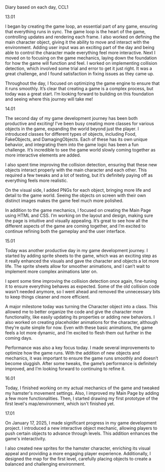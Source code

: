 Diary based on each day, CCL1


13.01 

I began by creating the game loop, an essential part of any game, ensuring that everything runs in sync. The game loop is the heart of the game, controlling updates and rendering each frame. I also worked on defining the main character object, giving it the ability to move and interact with the environment. Adding user input was an exciting part of the day and being able to control the character made everything feel more interactive. Next I moved on to focusing on the game mechanics, laying down the foundation for how the game will function and feel. I worked on implementing collision detection, which involved some trial and error to get it just right. It was a great challenge, and I found satisfaction in fixing issues as they came up.

Throughout the day, I focused on optimizing the game engine to ensure that it runs smoothly. It’s clear that creating a game is a complex process, but today was a great start. I’m looking forward to building on this foundation and seeing where this journey will take me!


14.01 

The second day of my game development journey has been both productive and exciting! I’ve been busy creating more classes for various objects in the game, expanding the world beyond just the player. I introduced classes for different types of objects, including Food, FakeObjects, and DamagingObjects. Each of these has its own unique behavior, and integrating them into the game logic has been a fun challenge. It’s incredible to see the game world slowly coming together as more interactive elements are added.

I also spent time improving the collision detection, ensuring that these new objects interact properly with the main character and each other. This required a few tweaks and a lot of testing, but it’s definitely paying off as everything feels more realistic.

On the visual side, I added PNGs for each object, bringing more life and detail to the game world. Seeing the objects on screen with their own distinct images makes the game feel much more polished.

In addition to the game mechanics, I focused on creating the Main Page using HTML and CSS. I’m working on the layout and design, making sure the page is intuitive and visually appealing. It’s great to see how all the different aspects of the game are coming together, and I’m excited to continue refining both the gameplay and the user interface.


15.01 

Today was another productive day in my game development journey. I started by adding sprite sheets to the game, which was an exciting step as it really enhanced the visuals and gave the character and objects a lot more life. The sprite sheets allow for smoother animations, and I can’t wait to implement more complex animations later on.

I spent some time improving the collision detection once again, fine-tuning it to ensure everything behaves as expected. Some of the old collision code wasn’t needed anymore, so I went ahead and removed the unnecessary bits to keep things cleaner and more efficient.

A major milestone today was turning the Character object into a class. This allowed me to better organize the code and give the character more functionality, like easily updating its properties or adding new behaviors. I also worked on creating placeholder animations for the character, although they’re quite simple for now. Even with these basic animations, the game feels a lot more dynamic, and I’m excited to flesh them out further in the coming days.

Performance was also a key focus today. I made several improvements to optimize how the game runs. With the addition of new objects and mechanics, it was important to ensure the game runs smoothly and doesn’t become sluggish. After some tweaks, the game’s performance is definitely improved, and I’m looking forward to continuing to refine it.

16.01

Today, I finished working on my actual mechanics of the game and tweaked my hamster's movement settings. Also, I improved my Main Page by adding a few more functionalities. Then, I started drawing my first prototype of the first level's map/environment, which isn't finished yet.

17.01

On January 17, 2025, I made significant progress in my game development project. I introduced a new interactive object mechanic, allowing players to push certain objects to advance through levels. This addition enhances the game's interactivity.

I also created new sprites for the hamster character, enriching its visual appeal and providing a more engaging player experience. Additionally, I designed the map for the first level, carefully placing objects to create a balanced and challenging environment.
